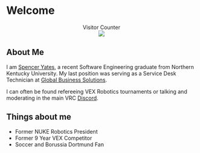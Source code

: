 # Welcome

<p align="center">
    Visitor Counter<br>
    <img src="https://profile-counter.glitch.me/sdy329/count.svg" />
</p>

## About Me

I am <a href="https://www.sdy329.com/" target="_blank">Spencer Yates</a>, a recent Software Engineering graduate from Northern Kentucky University. My last position was serving as a Service Desk Technician at <a href="https://www.gbs-inc.com/" target="_blank">Global Business Solutions</a>.

I can often be found refereeing VEX Robotics tournaments or talking and moderating in the main VRC <a href="https://discord.gg/vrc" target="_blank">Discord</a>.

## Things about me

- Former NUKE Robotics President
- Former 9 Year VEX Competitor
- Soccer and Borussia Dortmund Fan
